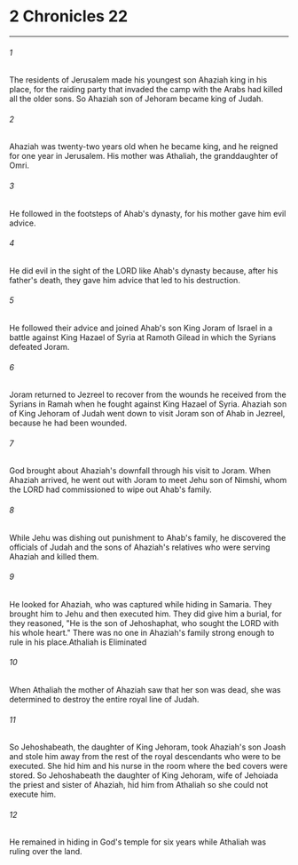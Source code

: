 # 2 Chronicles 22
***



###### 1 
The residents of Jerusalem made his youngest son Ahaziah king in his place, for the raiding party that invaded the camp with the Arabs had killed all the older sons. So Ahaziah son of Jehoram became king of Judah. 

###### 2 
Ahaziah was twenty-two years old when he became king, and he reigned for one year in Jerusalem. His mother was Athaliah, the granddaughter of Omri. 

###### 3 
He followed in the footsteps of Ahab's dynasty, for his mother gave him evil advice. 

###### 4 
He did evil in the sight of the LORD like Ahab's dynasty because, after his father's death, they gave him advice that led to his destruction. 

###### 5 
He followed their advice and joined Ahab's son King Joram of Israel in a battle against King Hazael of Syria at Ramoth Gilead in which the Syrians defeated Joram. 

###### 6 
Joram returned to Jezreel to recover from the wounds he received from the Syrians in Ramah when he fought against King Hazael of Syria. Ahaziah son of King Jehoram of Judah went down to visit Joram son of Ahab in Jezreel, because he had been wounded. 

###### 7 
God brought about Ahaziah's downfall through his visit to Joram. When Ahaziah arrived, he went out with Joram to meet Jehu son of Nimshi, whom the LORD had commissioned to wipe out Ahab's family. 

###### 8 
While Jehu was dishing out punishment to Ahab's family, he discovered the officials of Judah and the sons of Ahaziah's relatives who were serving Ahaziah and killed them. 

###### 9 
He looked for Ahaziah, who was captured while hiding in Samaria. They brought him to Jehu and then executed him. They did give him a burial, for they reasoned, "He is the son of Jehoshaphat, who sought the LORD with his whole heart." There was no one in Ahaziah's family strong enough to rule in his place.Athaliah is Eliminated 

###### 10 
When Athaliah the mother of Ahaziah saw that her son was dead, she was determined to destroy the entire royal line of Judah. 

###### 11 
So Jehoshabeath, the daughter of King Jehoram, took Ahaziah's son Joash and stole him away from the rest of the royal descendants who were to be executed. She hid him and his nurse in the room where the bed covers were stored. So Jehoshabeath the daughter of King Jehoram, wife of Jehoiada the priest and sister of Ahaziah, hid him from Athaliah so she could not execute him. 

###### 12 
He remained in hiding in God's temple for six years while Athaliah was ruling over the land.
